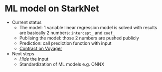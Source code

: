 # ML model on StarkNet

- Current status
  - The model: 1 variable linear regression model is solved with results are basically 2 numbers: `intercept_` and `coef_`
  - Publising the model: those 2 numbers are pushed publicly
  - Prediction: call prediction function with input
  - [Contract on Voyager](https://goerli.voyager.online/contract/0x04621fb6734846b7451d4238d80beaa599caa330cd995b91509c3fc657ca9cfa)
- Next steps
  - *Hide* the input
  - Standardization of ML models e.g. ONNX 



